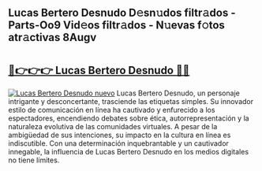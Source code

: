 ## Lucas Bertero Desnudo D𝚎sn𝚞dos filtr𝚊dos - Parts-Oo9 Vid𝚎os filtr𝚊dos - N𝚞evas f𝚘tos atr𝚊ctivas 8Augv

# <h2><a href="http://mb0mv14.tromn.icu/?c=Lucas+Bertero+Desnudo">🔗👉👉👉 Lucas Bertero Desnudo 🔗🔗</a></h2>

[![Lucas Bertero Desnudo nuevo](https://i.imgur.com/pEAQMta.gif)](http://mb0mv14.tromn.icu/?c=Lucas+Bertero+Desnudo)
Lucas Bertero Desnudo, un personaje intrigante y desconcertante, trasciende las etiquetas simples. Su innovador estilo de comunicación en línea ha cautivado y enfurecido a los espectadores, encendiendo debates sobre ética, autorrepresentación y la naturaleza evolutiva de las comunidades virtuales. A pesar de la ambigüedad de sus intenciones, su impacto en la cultura en línea es indiscutible. Con una determinación inquebrantable y un cautivador innegable, la influencia de Lucas Bertero Desnudo en los medios digitales no tiene límites.
